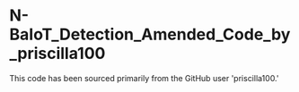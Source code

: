 # N-BaIoT_Detection_Amended_Code_by_priscilla100
This code has been sourced primarily from the GitHub user 'priscilla100.'
